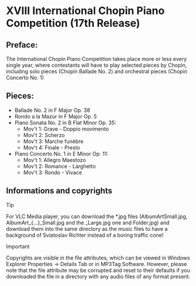 # XVIII International Chopin Piano Competition (17th Release)

## Preface:

The International Chopin Piano Competition takes place more or less every single year, where contestants will have to play selected pieces by Chopin, including solo pieces (Chopin Ballade No. 2) and orchestral pieces (Chopin Concerto No. 1)

## Pieces:

- Ballade No. 2 in F Major Op. 38
- Rondo a la Mazur in F Major Op. 5
- Piano Sonata No. 2 in B Flat Minor Op. 35:
  - Mov't 1: Grave - Doppio movimento
  - Mov't 2: Scherzo
  - Mov't 3: Marche funèbre
  - Mov't 4: Finale - Presto
- Piano Concerto No. 1 in E Minor Op. 11:
  - Mov't 1: Allegro Maestozo
  - Mov't 2: Romance - Larghetto
  - Mov't 3: Rondo - Vivace

## Informations and copyrights

> [!TIP]
> For VLC Media player, you can download the *.jpg files (AlbumArtSmall.jpg, AlbumArt_{...}_Small.jpg and the _Large.jpg one and Folder.jpg) and download them into the same directory as the music files to have a background of Sviatoslav Richter instead of a boring traffic cone!

> [!IMPORTANT]
> Copyrights are visible in the file attributes, which can be viewed in Windows Explorer Properties → Details Tab or in MP3Tag Software. However, please note that the file attribute may be corrupted and reset to their defaults if you downloaded the file in a directory with any audio files of any format present.

